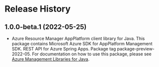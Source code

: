 # Release History

## 1.0.0-beta.1 (2022-05-25)

- Azure Resource Manager AppPlatform client library for Java. This package contains Microsoft Azure SDK for AppPlatform Management SDK. REST API for Azure Spring Apps. Package tag package-preview-2022-05. For documentation on how to use this package, please see [Azure Management Libraries for Java](https://aka.ms/azsdk/java/mgmt).
